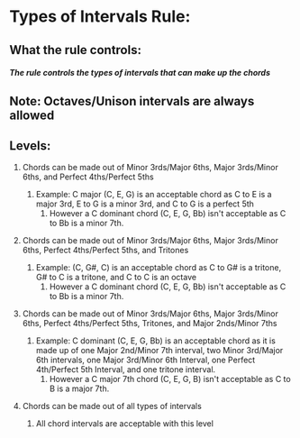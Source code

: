 
# **Types of Intervals Rule:**

## What the rule controls:  

##### The rule controls the types of intervals that can make up the chords <br>

## Note: Octaves/Unison intervals are always allowed

## Levels:

1. Chords can be made out of Minor 3rds/Major 6ths, Major 3rds/Minor 6ths, and Perfect 4ths/Perfect 5ths
    1. Example: C major (C, E, G) is an acceptable chord as C to E is a major 3rd, E to G is a minor 3rd, and C to G is a perfect 5th
        1. However a C dominant chord (C, E, G, Bb) isn't acceptable as C to Bb is a minor 7th. 

2. Chords can be made out of Minor 3rds/Major 6ths, Major 3rds/Minor 6ths, Perfect 4ths/Perfect 5ths, and Tritones 
    1. Example: (C, G#, C) is an acceptable chord as C to G# is a tritone, G# to C is a tritone, and C to C is an octave
        1. However a C dominant chord (C, E, G, Bb) isn't acceptable as C to Bb is a minor 7th. 

3. Chords can be made out of Minor 3rds/Major 6ths, Major 3rds/Minor 6ths, Perfect 4ths/Perfect 5ths, Tritones, and Major 2nds/Minor 7ths 
    1. Example: C dominant (C, E, G, Bb) is an acceptable chord as it is made up of one Major 2nd/Minor 7th interval, two Minor 3rd/Major 6th intervals, one Major 3rd/Minor 6th Interval, one Perfect 4th/Perfect 5th Interval, and one tritone interval.
        1. However a C major 7th chord (C, E, G, B) isn't acceptable as C to B is a major 7th.
    
4. Chords can be made out of all types of intervals
    1. All chord intervals are acceptable with this level
